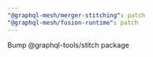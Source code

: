 ```yaml
---
"@graphql-mesh/merger-stitching": patch
"@graphql-mesh/fusion-runtime": patch
---
```


Bump @graphql-tools/stitch package
